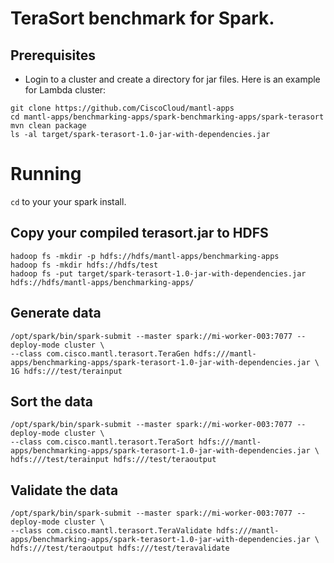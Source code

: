 # TeraSort benchmark for Spark.

## Prerequisites

* Login to a cluster and create a directory for jar files. Here is an example for Lambda cluster:

```
git clone https://github.com/CiscoCloud/mantl-apps
cd mantl-apps/benchmarking-apps/spark-benchmarking-apps/spark-terasort
mvn clean package
ls -al target/spark-terasort-1.0-jar-with-dependencies.jar
```

# Running

`cd` to your your spark install.

## Copy your compiled terasort.jar to HDFS

	hadoop fs -mkdir -p hdfs://hdfs/mantl-apps/benchmarking-apps
	hadoop fs -mkdir hdfs://hdfs/test
	hadoop fs -put target/spark-terasort-1.0-jar-with-dependencies.jar hdfs://hdfs/mantl-apps/benchmarking-apps/

## Generate data

    /opt/spark/bin/spark-submit --master spark://mi-worker-003:7077 --deploy-mode cluster \
	--class com.cisco.mantl.terasort.TeraGen hdfs:///mantl-apps/benchmarking-apps/spark-terasort-1.0-jar-with-dependencies.jar \
	1G hdfs:///test/terainput

## Sort the data

	/opt/spark/bin/spark-submit --master spark://mi-worker-003:7077 --deploy-mode cluster \
	--class com.cisco.mantl.terasort.TeraSort hdfs:///mantl-apps/benchmarking-apps/spark-terasort-1.0-jar-with-dependencies.jar \
	hdfs:///test/terainput hdfs:///test/teraoutput

## Validate the data

	/opt/spark/bin/spark-submit --master spark://mi-worker-003:7077 --deploy-mode cluster \
	--class com.cisco.mantl.terasort.TeraValidate hdfs:///mantl-apps/benchmarking-apps/spark-terasort-1.0-jar-with-dependencies.jar \
	hdfs:///test/teraoutput hdfs:///test/teravalidate